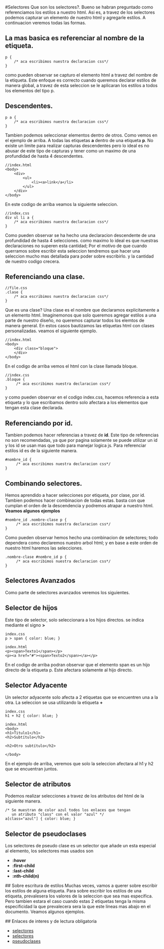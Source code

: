 #Selectores
Que son los selectores?. Bueno se habran preguntado como referenciamos los estilos a nuestro html. Asi es, a travez de los selectores podemos capturar un elemento de nuestro html y agregarle estilos. A continuacion veremos todas las formas.

## La mas basica es referenciar al nombre de la etiqueta.
```
p {
    /* aca escribimos nuestra declaracion css*/
}
```
como pueden observar se capturo el elemento html a travez del nombre de la etiqueta. Este enfoque es correcto cuando queremos declarar estilos de manera global, a travez de esta seleccion se le aplicaran los estilos a todos los elementos del tipo p.

## Descendentes.
```
p a {
    /* aca escribimos nuestra declaracion css*/
}
```
Tambien podemos seleccionar elementos dentro de otros. Como vemos en el ejemplo de arriba. A todas las etiquetas __a__ dentro de una etiqueta __p__. No existe un limite para realizar capturas descendentes pero lo ideal es no abusar de este tipo de capturas y tener como un maximo de una profundidad de hasta 4 descendentes.
```
//index.html
<body>
    <div>
        <ul>
            <li><a>link</a</li>
        </ul>
    </div>
</body>
```
En este codigo de arriba veamos la siguiente seleccion.
```
//index.css
div ul li a {
    /* aca escribimos nuestra declaracion css*/
}
```
Como pueden observar se ha hecho una declaracion descendente de una profundidad de hasta 4 selecciones. como maximo lo ideal es que nuestras declaraciones no superen esta cantidad; Por el motivo de que cuando querramos sobre escribir esta seleccion tendremos que hacer una seleccion mucho mas detallada para poder sobre escribirlo. y la cantidad de nuestro codigo crecera.


## Referenciando una clase.
```
//file.css
.clase {
    /* aca escribimos nuestra declaracion css*/
}
```
Que es una clase? Una clase es el nombre que declaramos explicitamente a un elemento html. Imaginemonos que solo queremos agregar estilos a una parte de nuestro diseño, no queremos capturar todos los elemtos de manera general. En estos casos bautizamos las etiquetas html con clases personalizadas. veamos el siguiente ejemplo.
```
//index.html
<body>
    <div class="bloque">
    </div>
</body>
```
En el codigo de arriba vemos el html con la clase llamada bloque. 
```
//index.css
.bloque {
     /* aca escribimos nuestra declaracion css*/
}
```
y como pueden observar en el codigo index.css, hacemos referencia a esta etiqueta y lo que escribamos dentro solo afectara a los elementos que tengan esta clase declarada.


## Referenciando por id.
Tambien podemos hacer referencias a travez de __id__. Este tipo de referencias no son recomendadas, ya que por pagina solamente se puede utilizar un id y los id se usan mas que todo para manejar logica js.
Para referenciar estilos id es de la siguiente manera.
```
#nombre_id {
     /* aca escribimos nuestra declaracion css*/
}
```

## Combinando selectores.
Hemos aprendido a hacer selecciones por etiqueta, por clase, por id. Tambien podemos hacer combinacion de todas estas. basta con que cumplan el orden de la descendencia y podremos atrapar a nuestro html. __Veamos algunos ejemplos__

```
#nombre_id .nombre-clase p {
     /* aca escribimos nuestra declaracion css*/
}
```
Como pueden observar hemos hecho una combinacion de selectores; todo dependera como declaremos nuestro arbol html; y en base a este orden de nuestro html haremos las selecciones.
```
.nombre-clase #nombre_id p {
     /* aca escribimos nuestra declaracion css*/
}
```

## Selectores Avanzados
Como parte de selectores avanzados veremos los siguientes.

## Selector de hijos
Este tipo de selector, solo seleccionara a los hijos directos. se indica mediante el signo __>__

```
index.css
p > span { color: blue; }
```
```
index.html
<p><span>Texto1</span></p>
<p><a href="#"><span>Texto2</span></a></p>
```

En el codigo de arriba podran observar que el elemento span es un hijo directo de la etiqueta p. Este afectara solamente al hijo directo.

## Selector Adyacente
Un selector adyacente solo afecta a 2 etiquetas que se encuentren una a la otra.
La seleccion se usa utilizando la etiqueta __+__

```
index.css
h1 + h2 { color: blue; }
```
```
index.html
<body>
<h1>Titulo1</h1>
<h2>Subtítulo</h2>

<h2>Otro subtítulo</h2>

</body>
```
En el ejemplo de arriba, veremos que solo la seleccion afectara al h1 y h2 que se encuentran juntos.

## Selector de atributos
Podemos realizar selecciones a travez de los atributos del html de la siguiente manera.
```
/* Se muestran de color azul todos los enlaces que tengan
   un atributo "class" con el valor "azul" */
a[class="azul"] { color: blue; }
```

## Selector de pseudoclases 
Los selectores de pseudo clase es un selector que añade un esta especial al elemento, 
los selectores mas usados son 
* __:hover__
* __:first-child__
* __:last-child__
* __:nth-child(n)__

## Sobre escritura de estilos
Muchas veces, vamos a querer sobre escribir los estilos de alguna etiqueta. Para sobre escribir los estilos de una etiqueta, prevalesera los valores de la seleccion que sea mas especifica. Pero tambien estara el caso cuando estas 2 etiquetas tenga la misma especificidad la que prevalecera sera la que este lineas mas abajo en el documento. Veamos algunos ejemplos.



## Enlaces de interes y de lectura obligatoria
* [selectores](https://developer.mozilla.org/es/docs/Web/CSS/Selectores_CSS)
* [selectores](https://alligator.io/css/css-selectors/)
* [pseudoclases](https://developer.mozilla.org/es/docs/Web/CSS/Pseudo-classes)

